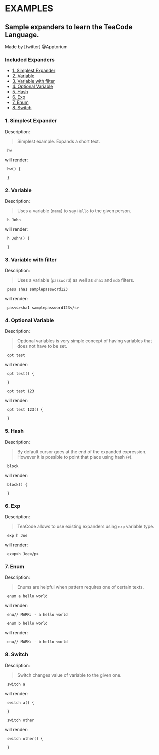 # EXAMPLES

## Sample expanders to learn the TeaCode Language.

Made by [twitter] @Apptorium

### Included Expanders

- [1. Simplest Expander](#1.-simplest-expander)
- [2. Variable](#2.-variable)
- [3. Variable with filter](#3.-variable-with-filter)
- [4. Optional Variable](#4.-optional-variable)
- [5. Hash](#5.-hash)
- [6. Exp](#6.-exp)
- [7. Enum](#7.-enum)
- [8. Switch](#8.-switch)

### 1. Simplest Expander

Description:

> Simplest example. Expands a short text.

` hw`

will render:


```
 hw() {
     
 }
```



### 2. Variable

Description:

> Uses a variable (`name`) to say `Hello` to the given person.

` h John`

will render:


```
 h John() {
     
 }
```



### 3. Variable with filter

Description:

> Uses a variable (`password`) as well as `sha1` and `md5` filters.

` pass sha1 samplepassword123`

will render:


```
 pas<s>sha1 samplepassword123</s>
```



### 4. Optional Variable

Description:

> Optional variables is very simple concept of having variables that does not have to be set.

` opt test`

will render:


```
 opt test() {
     
 }
```

` opt test 123`

will render:


```
 opt test 123() {
     
 }
```



### 5. Hash

Description:

> By default cursor goes at the end of the expanded expression. However it is possible to point that place using hash (`#`).

` block`

will render:


```
 block() {
     
 }
```



### 6. Exp

Description:

> TeaCode allows to use existing expanders using `exp` variable type.

` exp h Joe`

will render:


```
 ex<p>h Joe</p>
```



### 7. Enum

Description:

> Enums are helpful when pattern requires one of certain texts.

` enum a hello world`

will render:


```
 enu// MARK: - a hello world
```

` enum b hello world`

will render:


```
 enu// MARK: - b hello world
```



### 8. Switch

Description:

> Switch changes value of variable to the given one.

` switch a`

will render:


```
 switch a() {
     
 }
```

` switch other`

will render:


```
 switch other() {
     
 }
```



